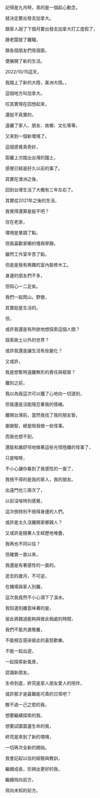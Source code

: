 記得是九月時，真的是一個起心動念，

就決定要出發去加拿大。

跟家人說了下個月要出發去加拿大打工度假了，

跟老闆提了離職，

跟各個朋友們見個面，

便展開了新的生活。

2022/10/15這天，

我踏上了新的大陸，美洲大陸。，

這個地方叫加拿大。

哎其實現在回想起來，

還挺不真實的，

遠離了家人、朋友、故鄉、文化等等，

又來到一個新環境了。

這個感覺真奇妙，

距離上次踏出台灣的國土，

感覺已經是好久以前的事了。

其實在澳洲之後，

回到台灣生活了大概有三年左右了。

其實從2021年之後的生活，

我覺得還算是挺不吧？

住在老家，

環境是單調了點，

但我喜歡家鄉的慢與寧靜。

雖然工作室辛苦了點，

但是是我有興趣的室內裝修木工。

身邊的朋友們不多，

但知心一二足矣。

我們一起爬山，野營，

其實挺是生活的。

但，

或許我還是有所欲地想探索這個人間？

探索故土以外的世界？

或許我還是讓生活有些變化？

又或許，

我是想暫時遠離無形的責任與框架？

離別之前，

我以為我這次可以鐵了心地向一切道別，

但我還是沒能隱忍著我的情緒。

離開台灣前，當然我找了我的朋友智，

謝謝智，總是陪我做一些怪事。

而我也想不到，

還能和誰舒坦地做著這些光怪陸離的怪事了，

只是唉呀，

不小心讓你看到了我感性的一面了，

我捨不得的是我的家人，我的朋友。

出遠門也三兩次了，

以前沒啥特別感覺，

這次倒特別不捨得身邊的人們，

或許是太久沒離開家鄉親人？

又或許是隨著人生經歷地堆疊，

我再也不同以往？

但確實一直以來，

我還是有著感性的一面的。

逝去的歲月，不可逆，

在機場與家人別離，

這次我竟然不小心滴下了淚水。

我知道別離意味著的是，

彼此將錯過能夠與彼此相處的時間，

我們不能共進晚餐，

不能相互感染彼此的喜怒歡樂，

不能一起出遊，

一起探索新風景，

認識新朋友。

生命到底，終究是家人朋友愛人的陪伴，

或許那才是最難能可貴的日常吧？

敵不過一己之慾的我，

想要繼續探索的我，

想要試圖震盪生命的我，

終究是來到了新的環境，

一切再次全新的開始。

我會記起以往的經驗與教訓，

繼續成長，形朔出更好的我，

繼續飛向前方，

飛向未知的前方。
